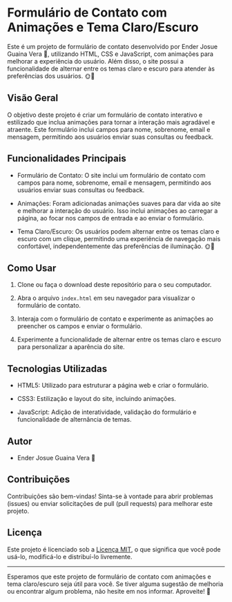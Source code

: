 # Formulário de Contato com Animações e Tema Claro/Escuro

Este é um projeto de formulário de contato desenvolvido por Ender Josue Guaina Vera 🚀, utilizando HTML, CSS e JavaScript, com animações para melhorar a experiência do usuário. Além disso, o site possui a funcionalidade de alternar entre os temas claro e escuro para atender às preferências dos usuários. 🌞🌙

## Visão Geral

O objetivo deste projeto é criar um formulário de contato interativo e estilizado que inclua animações para tornar a interação mais agradável e atraente. Este formulário inclui campos para nome, sobrenome, email e mensagem, permitindo aos usuários enviar suas consultas ou feedback.

## Funcionalidades Principais

- Formulário de Contato: O site inclui um formulário de contato com campos para nome, sobrenome, email e mensagem, permitindo aos usuários enviar suas consultas ou feedback.

- Animações: Foram adicionadas animações suaves para dar vida ao site e melhorar a interação do usuário. Isso inclui animações ao carregar a página, ao focar nos campos de entrada e ao enviar o formulário.

- Tema Claro/Escuro: Os usuários podem alternar entre os temas claro e escuro com um clique, permitindo uma experiência de navegação mais confortável, independentemente das preferências de iluminação. 🌞🌙

## Como Usar

1. Clone ou faça o download deste repositório para o seu computador.

2. Abra o arquivo `index.html` em seu navegador para visualizar o formulário de contato.

3. Interaja com o formulário de contato e experimente as animações ao preencher os campos e enviar o formulário.

4. Experimente a funcionalidade de alternar entre os temas claro e escuro para personalizar a aparência do site.

## Tecnologias Utilizadas

- HTML5: Utilizado para estruturar a página web e criar o formulário.

- CSS3: Estilização e layout do site, incluindo animações.

- JavaScript: Adição de interatividade, validação do formulário e funcionalidade de alternância de temas.

## Autor

- Ender Josue Guaina Vera 📝

## Contribuições

Contribuições são bem-vindas! Sinta-se à vontade para abrir problemas (issues) ou enviar solicitações de pull (pull requests) para melhorar este projeto.

## Licença

Este projeto é licenciado sob a [Licença MIT](LICENSE), o que significa que você pode usá-lo, modificá-lo e distribuí-lo livremente.

---

Esperamos que este projeto de formulário de contato com animações e tema claro/escuro seja útil para você. Se tiver alguma sugestão de melhoria ou encontrar algum problema, não hesite em nos informar. Aproveite! 🚀
